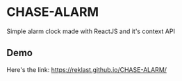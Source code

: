 # CHASE-ALARM

Simple alarm clock made with ReactJS and it's context API

## Demo

Here's the link: https://reklast.github.io/CHASE-ALARM/